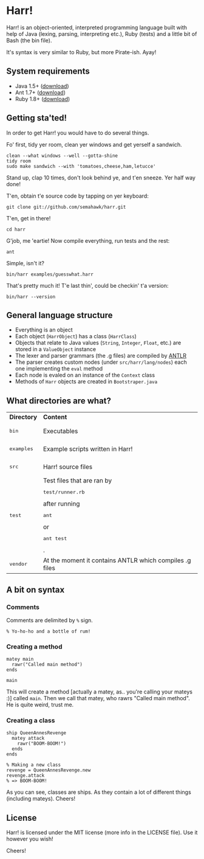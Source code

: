 Harr!
=====

Harr! is an object-oriented, interpreted programming language built with help of Java (lexing, parsing, interpreting etc.), Ruby (tests) and a little bit of Bash (the bin file).

It's syntax is very similar to Ruby, but more Pirate-ish. Ayay!

System requirements
-------------------

+ Java 1.5+ ([download](http://www.java.com/en/download/index.jsp))
+ Ant 1.7+ ([download](http://ant.apache.org/))
+ Ruby 1.8+ ([download](http://www.ruby-lang.org/))

Getting sta'ted!
----------------

In order to get Harr! you would have to do several things.

Fo' first, tidy yer room, clean yer windows and get yerself a sandwich.

    clean --what windows --well --gotta-shine
    tidy room
    sudo make sandwich --with 'tomatoes,cheese,ham,letucce'

Stand up, clap 10 times, don't look behind ye, and t'en sneeze. Yer half way done!

T'en, obtain t'e source code by tapping on yer keyboard:

    git clone git://github.com/semahawk/harr.git

T'en, get in there!

    cd harr

G'job, me 'eartie! Now compile everything, run tests and the rest:

    ant

Simple, isn't it?

    bin/harr examples/guesswhat.harr

That's pretty much it! T'e last thin', could be checkin' t'a version:

    bin/harr --version

General language structure
---------------------------

+ Everything is an object
+ Each object (`HarrObject`) has a class (`HarrClass`)
+ Objects that relate to Java values (`String`, `Integer`, `Float`, etc.) are stored in a `ValueObject` instance
+ The lexer and parser grammars (the .g files) are compiled by [ANTLR](http://www.antlr.org/)
+ The parser creates custom nodes (under `src/harr/lang/nodes`) each one implementing the `eval` method
+ Each node is evaled on an instance of the `Context` class
+ Methods of `Harr` objects are created in `Bootstraper.java`

What directories are what?
--------------------------

<table>
<tr>
  <td><strong>Directory</strong></td>
  <td><strong>Content</strong></td>
</tr>
<tr>
  <td><pre>bin</pre></td>
  <td>Executables</td>
</tr>
<tr>
  <td><pre>examples</pre></td>
  <td>Example scripts written in Harr!</td>
</tr>
<tr>
  <td><pre>src</pre></td>
  <td>Harr! source files</td>
</tr>
<tr>
  <td><pre>test</pre></td>
  <td>Test files that are ran by <pre>test/runner.rb</pre> after running <pre>ant</pre> or <pre>ant test</pre>.</td>
</tr>
<tr>
  <td><pre>vendor</pre></td>
  <td>At the moment it contains ANTLR which compiles .g files</td>
</tr>
</table>  

A bit on syntax
---------------

### Comments

Comments are delimited by `%` sign.

    % Yo-ho-ho and a bottle of rum!

### Creating a method

    matey main
      rawr("Called main method")
    ends
    
    main

This will create a method [actually a matey, as.. you're calling your mateys :)] called `main`.
Then we call that matey, who rawrs "Called main method". He is quite weird, trust me.

### Creating a class

    ship QueenAnnesRevenge
      matey attack
        rawr("BOOM-BOOM!")
      ends
    ends
    
    % Making a new class
    revenge = QueenAnnesRevenge.new
    revenge.attack
    % => BOOM-BOOM!

As you can see, classes are ships. As they contain a lot of different things (including mateys). Cheers!

License
-------

Harr! is licensed under the MIT license (more info in the LICENSE file).
Use it however you wish!

Cheers!
